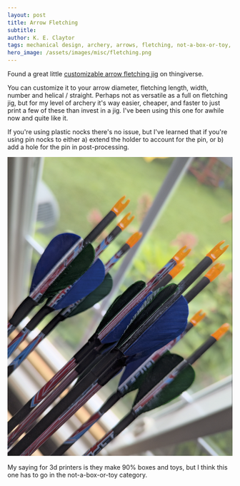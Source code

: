 ```yaml
---
layout: post
title: Arrow Fletching
subtitle:
author: K. E. Claytor
tags: mechanical design, archery, arrows, fletching, not-a-box-or-toy, 3d printing, 3d printer
hero_image: /assets/images/misc/fletching.png
---
```


Found a great little [customizable arrow fletching jig](https://www.thingiverse.com/thing:3694889) on thingiverse.

You can customize it to your arrow diameter, fletching length, width, number and helical / straight.
Perhaps not as versatile as a full on fletching jig, but for my level of archery it's way easier, cheaper, and faster to just print a few of these than invest in a jig.
I've been using this one for awhile now and quite like it.

If you're using plastic nocks there's no issue, but I've learned that if you're using pin nocks to either a) extend the holder to account for the pin, or b) add a hole for the pin in post-processing.

![picture of a collection of arrows with blue and green fletching and orange nocks](/assets/images/misc/fletching.png)

My saying for 3d printers is they make 90% boxes and toys, but I think this one has to go in the not-a-box-or-toy category.
